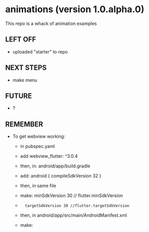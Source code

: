 # animations (version 1.0.alpha.0)
This repo is a whack of animation examples

## LEFT OFF
* uploaded "starter" to repo

## NEXT STEPS 
  * make menu

## FUTURE
  * ?

## REMEMBER
* To get webview working:
    + in pubspec.yaml
    + add webview_flutter: ^3.0.4
    
    + then, in: android/app/build.gradle
    + add: android { compileSdkVersion 32 }
    + then, in same file
    + make: minSdkVersion 30 // flutter.minSdkVersion
    +       targetSdkVersion 30 //flutter.targetSdkVersion

    + then, in android/app/src/main/AndroidManifest.xml
    + make: <uses-permission android:name="android.permission.INTERNET"/>   


